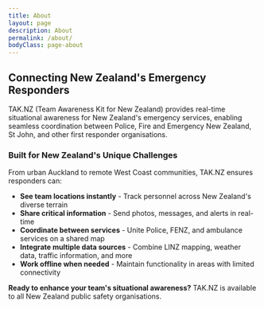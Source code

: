 ```yaml
---
title: About
layout: page
description: About
permalink: /about/
bodyClass: page-about
---
```


## Connecting New Zealand's Emergency Responders

TAK.NZ (Team Awareness Kit for New Zealand) provides real-time situational awareness for New Zealand's emergency services, enabling seamless coordination between Police, Fire and Emergency New Zealand, St John, and other first responder organisations.

### Built for New Zealand's Unique Challenges

From urban Auckland to remote West Coast communities, TAK.NZ ensures responders can:

- **See team locations instantly** - Track personnel across New Zealand's diverse terrain
- **Share critical information** - Send photos, messages, and alerts in real-time
- **Coordinate between services** - Unite Police, FENZ, and ambulance services on a shared map
- **Integrate multiple data sources** - Combine LINZ mapping, weather data, traffic information, and more
- **Work offline when needed** - Maintain functionality in areas with limited connectivity

**Ready to enhance your team's situational awareness?** TAK.NZ is available to all New Zealand public safety organisations.

